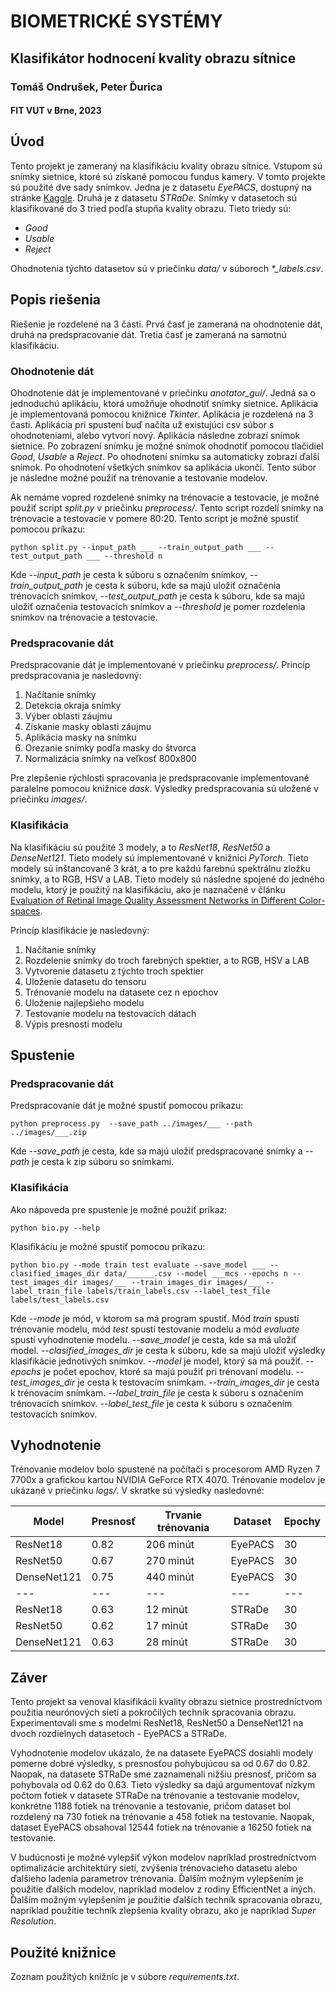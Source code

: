 # BIOMETRICKÉ SYSTÉMY
## Klasifikátor hodnocení kvality obrazu sítnice
### Tomáš Ondrušek, Peter Ďurica
#### FIT VUT v Brne, 2023

## Úvod

Tento projekt je zameraný na klasifikáciu kvality obrazu sítnice. Vstupom sú snímky sietnice, ktoré sú získané pomocou fundus kamery. V tomto projekte sú použité dve sady snímkov. Jedna je z datasetu *EyePACS*, dostupný na stránke [Kaggle](https://www.kaggle.com/c/diabetic-retinopathy-detection/data). Druhá je z datasetu *STRaDe*. Snímky v datasetoch sú klasifikované do 3 tried podľa stupňa kvality obrazu. Tieto triedy sú: 
-    *Good*
 -   *Usable*
  -  *Reject*
  
Ohodnotenia týchto datasetov sú v priečinku *data/* v súboroch *\*_labels.csv*.

## Popis riešenia

Riešenie je rozdelené na 3 časti. Prvá časť je zameraná na ohodnotenie dát, druhá na predspracovanie dát. Tretia časť je zameraná na samotnú klasifikáciu.

### Ohodnotenie dát

Ohodnotenie dát je implementované v priečinku *anotator_gui/*. Jedná sa o jednoduchú aplikáciu, ktorá umožňuje ohodnotiť snímky sietnice. Aplikácia je implementovaná pomocou knižnice *Tkinter*. Aplikácia je rozdelená na 3 časti. Aplikácia pri spustení buď načíta už existujúci csv súbor s ohodnoteniami, alebo vytvorí nový. Aplikácia následne zobrazí snímok sietnice. Po zobrazení snímku je možné snímok ohodnotiť pomocou tlačidiel *Good*, *Usable* a *Reject*. Po ohodnotení snímku sa automaticky zobrazí ďalší snímok. Po ohodnotení všetkých snímkov sa aplikácia ukončí. Tento súbor je následne možné použiť na trénovanie a testovanie modelov.

Ak nemáme vopred rozdelené snímky na trénovacie a testovacie, je možné použiť script *split.py* v priečinku *preprocess/*. Tento script rozdelí snímky na trénovacie a testovacie v pomere 80:20. Tento script je možné spustiť pomocou príkazu:

```python split.py --input_path ___ --train_output_path ___ --test_output_path ___ --threshold n```

Kde *--input_path* je cesta k súboru s označením snímkov, *--train_output_path* je cesta k súboru, kde sa majú uložiť označenia trénovacích snímkov, *--test_output_path* je cesta k súboru, kde sa majú uložiť označenia testovacích snímkov a *--threshold* je pomer rozdelenia snímkov na trénovacie a testovacie.


### Predspracovanie dát

Predspracovanie dát je implementované v priečinku *preprocess/*. Princíp predspracovania je nasledovný:

1. Načítanie snímky
2. Detekcia okraja snímky
3. Výber oblasti záujmu
4. Získanie masky oblasti záujmu
5. Aplikácia masky na snímku
6. Orezanie snímky podľa masky do štvorca
7. Normalizácia snímky na veľkosť 800x800

Pre zlepšenie rýchlosti spracovania je predspracovanie implementované paralelne pomocou knižnice *dask*. Výsledky predspracovania sú uložené v priečinku *images/*.

### Klasifikácia

Na klasifikáciu sú použité 3 modely, a to *ResNet18*, *ResNet50* a *DenseNet121*. Tieto modely sú implementované v knižnici *PyTorch*. Tieto modely sú inštancované 3 krát, a to pre každú farebnú spektrálnu zložku snímky, a to RGB, HSV a LAB. Tieto modely sú následne spojené do jedného modelu, ktorý je použitý na klasifikáciu, ako je naznačené v článku [Evaluation of Retinal Image Quality Assessment Networks in Different Color-spaces](https://link.springer.com/chapter/10.1007/978-3-030-32239-7_6).

Princíp klasifikácie je nasledovný:

1. Načítanie snímky
2. Rozdelenie snímky do troch farebných spektier, a to RGB, HSV a LAB
3. Vytvorenie datasetu z týchto troch spektier
4. Uloženie datasetu do tensoru
5. Trénovanie modelu na datasete cez n epochov
6. Uloženie najlepšieho modelu
7. Testovanie modelu na testovacích dátach
8. Výpis presnosti modelu

## Spustenie

### Predspracovanie dát

Predspracovanie dát je možné spustiť pomocou príkazu:

```python preprocess.py  --save_path ../images/___ --path ../images/___.zip```

Kde *--save_path* je cesta, kde sa majú uložiť predspracované snímky a *--path* je cesta k zip súboru so snímkami.

### Klasifikácia

Ako nápoveda pre spustenie je možné použiť príkaz:

```python bio.py --help```

Klasifikáciu je možné spustiť pomocou príkazu:

```python bio.py --mode train test evaluate --save_model ___ --clasified_images_dir data/______.csv --model ___mcs --epochs n --test_images_dir images/___ --train_images_dir images/___ --label_train_file labels/train_labels.csv --label_test_file labels/test_labels.csv```

Kde *--mode* je mód, v ktorom sa má program spustiť. Mód *train* spustí trénovanie modelu, mód *test* spustí testovanie modelu a mód *evaluate* spustí vyhodnotenie modelu. *--save_model* je cesta, kde sa má uložiť model. *--clasified_images_dir* je cesta k súboru, kde sa majú uložiť výsledky klasifikácie jednotivých snímkov. *--model* je model, ktorý sa má použiť. *--epochs* je počet epochov, ktoré sa majú použiť pri trénovaní modelu. *--test_images_dir* je cesta k testovacím snímkam. *--train_images_dir* je cesta k trénovacím snímkam. *--label_train_file* je cesta k súboru s označením trénovacích snímkov. *--label_test_file* je cesta k súboru s označením testovacích snímkov.


## Vyhodnotenie

Trénovanie modelov bolo spustené na počítači s procesorom AMD Ryzen 7 7700x a grafickou kartou NVIDIA GeForce RTX 4070. Trénovanie modelov je ukázané v priečinku *logs/*. V skratke sú výsledky nasledovné:

| Model | Presnosť | Trvanie trénovania | Dataset | Epochy |
| --- | --- | --- | --- | --- |
| ResNet18 | 0.82 | 206 minút | EyePACS | 30 |
| ResNet50 | 0.67 | 270 minút | EyePACS | 30 |
| DenseNet121 | 0.75 | 440 minút | EyePACS | 30 |
| --- | --- | --- | --- | --- |
| ResNet18 | 0.63 | 12 minút | STRaDe | 30 |
| ResNet50 | 0.62 | 17 minút | STRaDe | 30 |
| DenseNet121 | 0.63 | 28 minút | STRaDe | 30 |


## Záver

Tento projekt sa venoval klasifikácii kvality obrazu sietnice prostredníctvom použitia neurónových sietí a pokročilých techník spracovania obrazu. Experimentovali sme s modelmi ResNet18, ResNet50 a DenseNet121 na dvoch rozdielnych datasetoch - EyePACS a STRaDe.

Vyhodnotenie modelov ukázalo, že na datasete EyePACS dosiahli modely pomerne dobré výsledky, s presnosťou pohybujúcou sa od 0.67 do 0.82. Naopak, na datasete STRaDe sme zaznamenali nižšiu presnosť, pričom sa pohybovala od 0.62 do 0.63. Tieto výsledky sa dajú argumentovať nízkym počtom fotiek v datasete STRaDe na trénovanie a testovanie modelov, konkrétne 1188 fotiek na trénovanie a testovanie, pričom dataset bol rozdelený na 730 fotiek na trénovanie a 458 fotiek na testovanie. Naopak, dataset EyePACS obsahoval 12544 fotiek na trénovanie a 16250 fotiek na testovanie.

V budúcnosti je možné vylepšiť výkon modelov napríklad prostredníctvom optimalizácie architektúry sietí, zvýšenia trénovacieho datasetu alebo ďalšieho ladenia parametrov trénovania. Ďalším možným vylepšením je použitie ďalších modelov, napríklad modelov z rodiny EfficientNet a iných. Ďalším možným vylepšením je použitie ďalších techník spracovania obrazu, napríklad použitie techník zlepšenia kvality obrazu, ako je napríklad *Super Resolution*. 



## Použité knižnice

Zoznam použitých knižníc je v súbore *requirements.txt*.